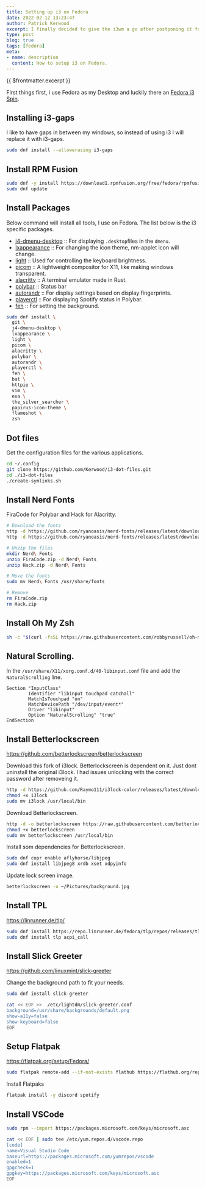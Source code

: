 ```yaml
---
title: Setting up i3 on Fedora
date: 2022-02-12 13:23:47
author: Patrick Kerwood
excerpt: I finally decided to give the i3wm a go after postponing it for years. This post is my i3 setup with Polybar and other supporting applications.
type: post
blog: true
tags: [fedora]
meta:
- name: description
  content: How to setup i3 on Fedora.
---
```

{{ $frontmatter.excerpt }}

First things first, i use Fedora as my Desktop and luckily there an [Fedora i3 Spin](https://spins.fedoraproject.org/en/i3/).

## Installing i3-gaps

I like to have gaps in between my windows, so instead of using i3 I will replace it with i3-gaps.
```sh
sudo dnf install --allowerasing i3-gaps
```

## Install RPM Fusion

```sh
sudo dnf -y install https://download1.rpmfusion.org/free/fedora/rpmfusion-free-release-$(rpm -E %fedora).noarch.rpm https://download1.rpmfusion.org/nonfree/fedora/rpmfusion-nonfree-release-$(rpm -E %fedora).noarch.rpm
sudo dnf update
```

## Install Packages
Below command will install all tools, I use on Fedora. The list below is the i3 specific packages.

- [j4-dmenu-desktop](https://github.com/enkore/j4-dmenu-desktop) :: For displaying `.desktop`files in the `dmenu`.
- [lxappearance](https://github.com/lxde/lxappearance) :: For changing the icon theme, nm-applet icon will change. 
- [light](https://github.com/haikarainen/light) :: Used for controlling the keyboard brightness. 
- [picom](https://github.com/yshui/picom) :: A lightweight compositor for X11, like making windows transparent.
- [alacritty](https://github.com/alacritty/alacritty) :: A terminal emulator made in Rust.
- [polybar](https://github.com/polybar/polybar) :: Status bar
- [autorandr](https://github.com/phillipberndt/autorandr) :: For display settings based on display fingerprints.
- [playerctl](https://github.com/altdesktop/playerctl) :: For displaying Spotify status in Polybar.
- [feh](https://github.com/derf/feh) :: For setting the background.

```sh
sudo dnf install \
  git \
  j4-dmenu-desktop \
  lxappearance \
  light \
  picom \
  alacritty \
  polybar \
  autorandr \
  playerctl \
  feh \
  bat \
  httpie \
  vim \
  exa \
  the_silver_searcher \
  papirus-icon-theme \
  flameshot \
  zsh
```
## Dot files

Get the configuration files for the various applications.
```sh
cd ~/.config
git clone https://github.com/Kerwood/i3-dot-files.git
cd ./i3-dot-files
./create-symlinks.sh
```

## Install Nerd Fonts
FiraCode for Polybar and Hack for Alacritty.
```sh
# Download the fonts
http -d https://github.com/ryanoasis/nerd-fonts/releases/latest/download/FiraCode.zip
http -d https://github.com/ryanoasis/nerd-fonts/releases/latest/download/Hack.zip

# Unzip the files
mkdir Nerd\ Fonts
unzip FiraCode.zip -d Nerd\ Fonts
unzip Hack.zip -d Nerd\ Fonts

# Move the fonts
sudo mv Nerd\ Fonts /usr/share/fonts

# Remove
rm FiraCode.zip
rm Hack.zip
```

## Install Oh My Zsh

```sh
sh -c "$(curl -fsSL https://raw.githubusercontent.com/robbyrussell/oh-my-zsh/master/tools/install.sh)"
```

## Natural Scrolling.
In the `/usr/share/X11/xorg.conf.d/40-libinput.conf` file and add the `NaturalScrolling` line.
```{6}
Section "InputClass"
        Identifier "libinput touchpad catchall"
        MatchIsTouchpad "on"
        MatchDevicePath "/dev/input/event*"
        Driver "libinput"
        Option "NaturalScrolling" "true"
EndSection
```

## Install Betterlockscreen

<https://github.com/betterlockscreen/betterlockscreen>

Download this fork of i3lock. Betterlockscreen is dependent on it. Just dont uninstall the original i3lock. I had issues unlocking with the correct password after removeing it.
```sh
http -d https://github.com/Raymo111/i3lock-color/releases/latest/download/i3lock
chmod +x i3lock
sudo mv i3lock /usr/local/bin
```

Download Betterlockscreen.
```sh
http -d -o betterlockscreen https://raw.githubusercontent.com/betterlockscreen/betterlockscreen/next/betterlockscreen
chmod +x betterlockscreen
sudo mv betterlockscreen /usr/local/bin
```

Install som dependencies for Betterlockscreen.
```sh
sudo dnf copr enable aflyhorse/libjpeg
sudo dnf install libjpeg8 xrdb xset xdpyinfo
```

Update lock screen image.
```sh
betterlockscreen -u ~/Pictures/background.jpg
```

## Install TPL 
<https://linrunner.de/tlp/>
```sh
sudo dnf install https://repo.linrunner.de/fedora/tlp/repos/releases/tlp-release.fc$(rpm -E %fedora).noarch.rpm
sudo dnf install tlp acpi_call
```

## Install Slick Greeter
<https://github.com/linuxmint/slick-greeter>

Change the background path to fit your needs.

```sh
sudo dnf install slick-greeter

cat << EOF >>  /etc/lightdm/slick-greeter.conf
background=/usr/share/backgrounds/default.png
show-a11y=false
show-keyboard=false
EOF
```

## Setup Flatpak

<https://flatpak.org/setup/Fedora/>

```sh
sudo flatpak remote-add --if-not-exists flathub https://flathub.org/repo/flathub.flatpakrepo
```

Install Flatpaks

```sh
flatpak install -y discord spotify
```


## Install VSCode

```sh
sudo rpm --import https://packages.microsoft.com/keys/microsoft.asc
```

```sh
cat << EOF | sudo tee /etc/yum.repos.d/vscode.repo
[code]
name=Visual Studio Code
baseurl=https://packages.microsoft.com/yumrepos/vscode
enabled=1
gpgcheck=1
gpgkey=https://packages.microsoft.com/keys/microsoft.asc
EOF
```